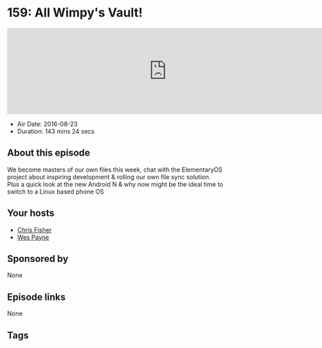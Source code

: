 # 159: All Wimpy's Vault!

<iframe src="https://player.fireside.fm/v2/RUkczH-V+VFauShnq?theme=dark" width="740" height="200" frameborder="0" scrolling="no"></iframe>

* Air Date: 2016-08-23
* Duration: 143 mins 24 secs

## About this episode

We become masters of our own files this week, chat with the ElementaryOS project about inspiring development & rolling our own file sync solution. Plus a quick look at the new Android N & why now might be the ideal time to switch to a Linux based phone OS

## Your hosts
* [Chris Fisher](https://linuxunplugged.com/hosts/chrislas)
* [Wes Payne](https://linuxunplugged.com/hosts/wes)

## Sponsored by

None



## Episode links

None



## Tags

